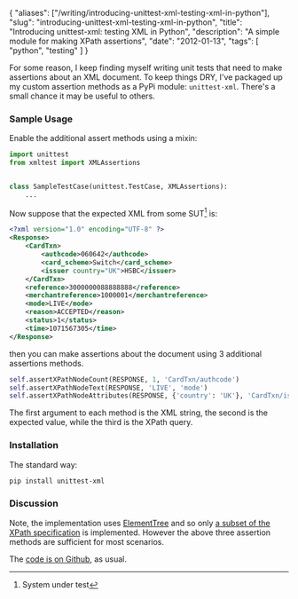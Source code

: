 {
    "aliases": ["/writing/introducing-unittest-xml-testing-xml-in-python"],
    "slug": "introducing-unittest-xml-testing-xml-in-python",
    "title": "Introducing unittest-xml: testing XML in Python",
    "description": "A simple module for making XPath assertions",
    "date": "2012-01-13",
    "tags": [
        "python",
        "testing"
    ]
}

For some reason, I keep finding myself writing unit tests that need to
make assertions about an XML document. To keep things DRY, I've packaged
up my custom assertion methods as a PyPi module: `unittest-xml`. There's
a small chance it may be useful to others.

### Sample Usage

Enable the additional assert methods using a mixin:

``` python
import unittest
from xmltest import XMLAssertions


class SampleTestCase(unittest.TestCase, XMLAssertions):
    ...
```

Now suppose that the expected XML from some SUT[^1] is:

``` xml
<?xml version="1.0" encoding="UTF-8" ?>
<Response>
    <CardTxn>
        <authcode>060642</authcode>
        <card_scheme>Switch</card_scheme>
        <issuer country="UK">HSBC</issuer>
    </CardTxn>
    <reference>3000000088888888</reference>
    <merchantreference>1000001</merchantreference>
    <mode>LIVE</mode>
    <reason>ACCEPTED</reason>
    <status>1</status>
    <time>1071567305</time>
</Response>
```

then you can make assertions about the document using 3 additional
assertions methods.

``` python
self.assertXPathNodeCount(RESPONSE, 1, 'CardTxn/authcode')
self.assertXPathNodeText(RESPONSE, 'LIVE', 'mode')
self.assertXPathNodeAttributes(RESPONSE, {'country': 'UK'}, 'CardTxn/issuer')
```

The first argument to each method is the XML string, the second is the
expected value, while the third is the XPath query.

### Installation

The standard way:

``` bash
pip install unittest-xml
```

### Discussion

Note, the implementation uses
[ElementTree](http://docs.python.org/library/xml.etree.elementtree.html)
and so only [a subset of the XPath
specification](http://effbot.org/zone/element-xpath.htm) is implemented.
However the above three assertion methods are sufficient for most
scenarios.

The [code is on Github](https://github.com/codeinthehole/unittest-xml),
as usual.

[^1]: System under test
